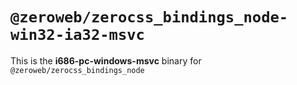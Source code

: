 # `@zeroweb/zerocss_bindings_node-win32-ia32-msvc`

This is the **i686-pc-windows-msvc** binary for `@zeroweb/zerocss_bindings_node`
